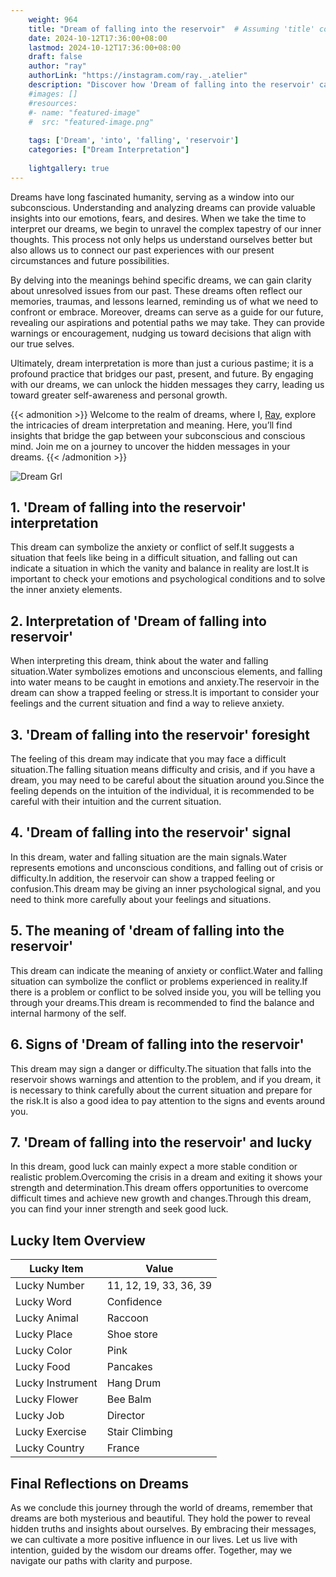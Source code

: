 ```yaml
---
    weight: 964
    title: "Dream of falling into the reservoir"  # Assuming 'title' column exists
    date: 2024-10-12T17:36:00+08:00
    lastmod: 2024-10-12T17:36:00+08:00
    draft: false
    author: "ray"
    authorLink: "https://instagram.com/ray._.atelier"
    description: "Discover how 'Dream of falling into the reservoir' can interpret your future and uncover its significant meanings in your life."
    #images: []
    #resources:
    #- name: "featured-image"
    #  src: "featured-image.png"
    
    tags: ['Dream', 'into', 'falling', 'reservoir']
    categories: ["Dream Interpretation"]
    
    lightgallery: true
---
```

    
Dreams have long fascinated humanity, serving as a window into our subconscious. Understanding and analyzing dreams can provide valuable insights into our emotions, fears, and desires. When we take the time to interpret our dreams, we begin to unravel the complex tapestry of our inner thoughts. This process not only helps us understand ourselves better but also allows us to connect our past experiences with our present circumstances and future possibilities.

By delving into the meanings behind specific dreams, we can gain clarity about unresolved issues from our past. These dreams often reflect our memories, traumas, and lessons learned, reminding us of what we need to confront or embrace. Moreover, dreams can serve as a guide for our future, revealing our aspirations and potential paths we may take. They can provide warnings or encouragement, nudging us toward decisions that align with our true selves.

Ultimately, dream interpretation is more than just a curious pastime; it is a profound practice that bridges our past, present, and future. By engaging with our dreams, we can unlock the hidden messages they carry, leading us toward greater self-awareness and personal growth.

{{< admonition >}}
Welcome to the realm of dreams, where I, [Ray](https://instagram.com/ray._.atelier), explore the intricacies of dream interpretation and meaning. Here, you’ll find insights that bridge the gap between your subconscious and conscious mind. Join me on a journey to uncover the hidden messages in your dreams.
{{< /admonition >}}

![Dream Grl](https://cdn.pixabay.com/photo/2017/11/02/03/35/gothic-2910057_1280.jpg "Dream Grl")

## 1. 'Dream of falling into the reservoir' interpretation
This dream can symbolize the anxiety or conflict of self.It suggests a situation that feels like being in a difficult situation, and falling out can indicate a situation in which the vanity and balance in reality are lost.It is important to check your emotions and psychological conditions and to solve the inner anxiety elements.

## 2. Interpretation of 'Dream of falling into reservoir'
When interpreting this dream, think about the water and falling situation.Water symbolizes emotions and unconscious elements, and falling into water means to be caught in emotions and anxiety.The reservoir in the dream can show a trapped feeling or stress.It is important to consider your feelings and the current situation and find a way to relieve anxiety.

## 3. 'Dream of falling into the reservoir' foresight
The feeling of this dream may indicate that you may face a difficult situation.The falling situation means difficulty and crisis, and if you have a dream, you may need to be careful about the situation around you.Since the feeling depends on the intuition of the individual, it is recommended to be careful with their intuition and the current situation.

## 4. 'Dream of falling into the reservoir' signal
In this dream, water and falling situation are the main signals.Water represents emotions and unconscious conditions, and falling out of crisis or difficulty.In addition, the reservoir can show a trapped feeling or confusion.This dream may be giving an inner psychological signal, and you need to think more carefully about your feelings and situations.

## 5. The meaning of 'dream of falling into the reservoir'
This dream can indicate the meaning of anxiety or conflict.Water and falling situation can symbolize the conflict or problems experienced in reality.If there is a problem or conflict to be solved inside you, you will be telling you through your dreams.This dream is recommended to find the balance and internal harmony of the self.

## 6. Signs of 'Dream of falling into the reservoir'
This dream may sign a danger or difficulty.The situation that falls into the reservoir shows warnings and attention to the problem, and if you dream, it is necessary to think carefully about the current situation and prepare for the risk.It is also a good idea to pay attention to the signs and events around you.

## 7. 'Dream of falling into the reservoir' and lucky
In this dream, good luck can mainly expect a more stable condition or realistic problem.Overcoming the crisis in a dream and exiting it shows your strength and determination.This dream offers opportunities to overcome difficult times and achieve new growth and changes.Through this dream, you can find your inner strength and seek good luck.

## Lucky Item Overview
| Lucky Item          | Value              |
|---------------|--------------------|
| Lucky Number        | 11, 12, 19, 33, 36, 39  |
| Lucky Word          | Confidence |
| Lucky Animal        | Raccoon |
| Lucky Place         | Shoe store     |
| Lucky Color         | Pink     |
| Lucky Food          | Pancakes      |
| Lucky Instrument    | Hang Drum |
| Lucky Flower        | Bee Balm    |
| Lucky Job           | Director       |
| Lucky Exercise      | Stair Climbing  |
| Lucky Country       | France    |


##  Final Reflections on Dreams

As we conclude this journey through the world of dreams, remember that dreams are both mysterious and beautiful. They hold the power to reveal hidden truths and insights about ourselves. By embracing their messages, we can cultivate a more positive influence in our lives. Let us live with intention, guided by the wisdom our dreams offer. Together, may we navigate our paths with clarity and purpose.
